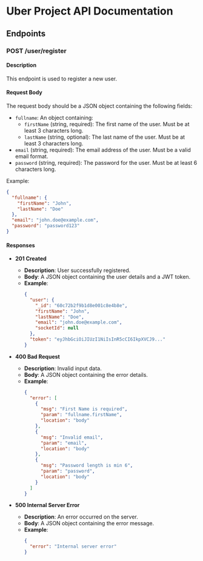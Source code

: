 # Uber Project API Documentation

## Endpoints

### POST /user/register

#### Description
This endpoint is used to register a new user.

#### Request Body
The request body should be a JSON object containing the following fields:
- `fullname`: An object containing:
  - `firstName` (string, required): The first name of the user. Must be at least 3 characters long.
  - `lastName` (string, optional): The last name of the user. Must be at least 3 characters long.
- `email` (string, required): The email address of the user. Must be a valid email format.
- `password` (string, required): The password for the user. Must be at least 6 characters long.

Example:
```json
{
  "fullname": {
    "firstName": "John",
    "lastName": "Doe"
  },
  "email": "john.doe@example.com",
  "password": "password123"
}
```

#### Responses

- **201 Created**
  - **Description**: User successfully registered.
  - **Body**: A JSON object containing the user details and a JWT token.
  - **Example**:
    ```json
    {
      "user": {
        "_id": "60c72b2f9b1d8e001c8e4b8e",
        "firstName": "John",
        "lastName": "Doe",
        "email": "john.doe@example.com",
        "socketId": null
      },
      "token": "eyJhbGciOiJIUzI1NiIsInR5cCI6IkpXVCJ9..."
    }
    ```

- **400 Bad Request**
  - **Description**: Invalid input data.
  - **Body**: A JSON object containing the error details.
  - **Example**:
    ```json
    {
      "error": [
        {
          "msg": "First Name is required",
          "param": "fullname.firstName",
          "location": "body"
        },
        {
          "msg": "Invalid email",
          "param": "email",
          "location": "body"
        },
        {
          "msg": "Password length is min 6",
          "param": "password",
          "location": "body"
        }
      ]
    }
    ```

- **500 Internal Server Error**
  - **Description**: An error occurred on the server.
  - **Body**: A JSON object containing the error message.
  - **Example**:
    ```json
    {
      "error": "Internal server error"
    }
    ```
